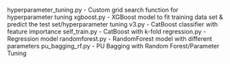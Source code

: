 hyperparameter_tuning.py - Custom grid search function for hyperparameter tuning
xgboost.py - XGBoost model to fit training data set & predict the test set/hyperparameter tuning
v3.py - CatBoost classifier with feature importance
self_train.py - CatBoost with k-fold
regression.py - Regression model
randomforest.py - RandomForest model with different parameters
pu_bagging_rf.py - PU Bagging with Random Forest/Parameter Tuning